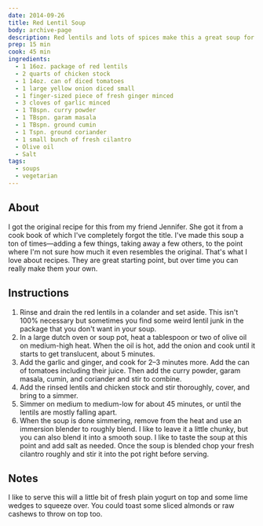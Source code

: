 ```yaml
---
date: 2014-09-26
title: Red Lentil Soup
body: archive-page
description: Red lentils and lots of spices make this a great soup for early fall. Also, it doesn't hurt that it's so dang simple to make.
prep: 15 min
cook: 45 min
ingredients:
  - 1 16oz. package of red lentils
  - 2 quarts of chicken stock
  - 1 14oz. can of diced tomatoes
  - 1 large yellow onion diced small
  - 1 finger-sized piece of fresh ginger minced
  - 3 cloves of garlic minced
  - 1 TBspn. curry powder
  - 1 TBspn. garam masala
  - 1 TBspn. ground cumin
  - 1 Tspn. ground coriander
  - 1 small bunch of fresh cilantro
  - Olive oil
  - Salt
tags:
  - soups
  - vegetarian
---
```


## About
I got the original recipe for this from my friend Jennifer. She got it from a cook book of which I've completely forgot the title. I've made this soup a ton of times—adding a few things, taking away a few others, to the point where I'm not sure how much it even resembles the original. That's what I love about recipes. They are great starting point, but over time you can really make them your own.

## Instructions
1. Rinse and drain the red lentils in a colander and set aside. This isn't 100% necessary but sometimes you find some weird lentil junk in the package that you don't want in your soup.
2. In a large dutch oven or soup pot, heat a tablespoon or two of olive oil on medium-high heat. When the oil is hot, add the onion and cook until it starts to get translucent, about 5 minutes.
3. Add the garlic and ginger, and cook for 2–3 minutes more. Add the can of tomatoes including their juice. Then add the curry powder, garam masala, cumin, and coriander and stir to combine.
4. Add the rinsed lentils and chicken stock and stir thoroughly, cover, and bring to a simmer.
5. Simmer on medium to medium-low for about 45 minutes, or until the lentils are mostly falling apart.
6. When the soup is done simmering, remove from the heat and use an immersion blender to roughly blend. I like to leave it a little chunky, but you can also blend it into a smooth soup. I like to taste the soup at this point and add salt as needed. Once the soup is blended chop your fresh cilantro roughly and stir it into the pot right before serving.

## Notes
I like to serve this will a little bit of fresh plain yogurt on top and some lime wedges to squeeze over. You could toast some sliced almonds or raw cashews to throw on top too.